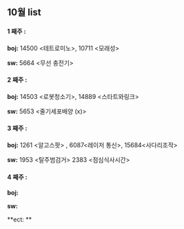 ## 10월 list

#### **1 째주 :**
**boj:** 14500 <테트로미노>, 10711 <모래성>

**sw:** 5664 <무선 충전기>

#### **2 째주 :** 

**boj:**  14503 <로봇청소기>, 14889 <스타트와링크>

**sw:** 5653 <줄기세포배양 (x)>

#### **3 째주 :** 

**boj:**   1261 <알고스팟> , 6087<레이저 통신>,  15684<사다리조작>

**sw:**  1953 <탈주범검거> 2383 <점심식사시간>


#### **4 째주 :** 
**boj:**  

**sw:** 

**ect: ** 



